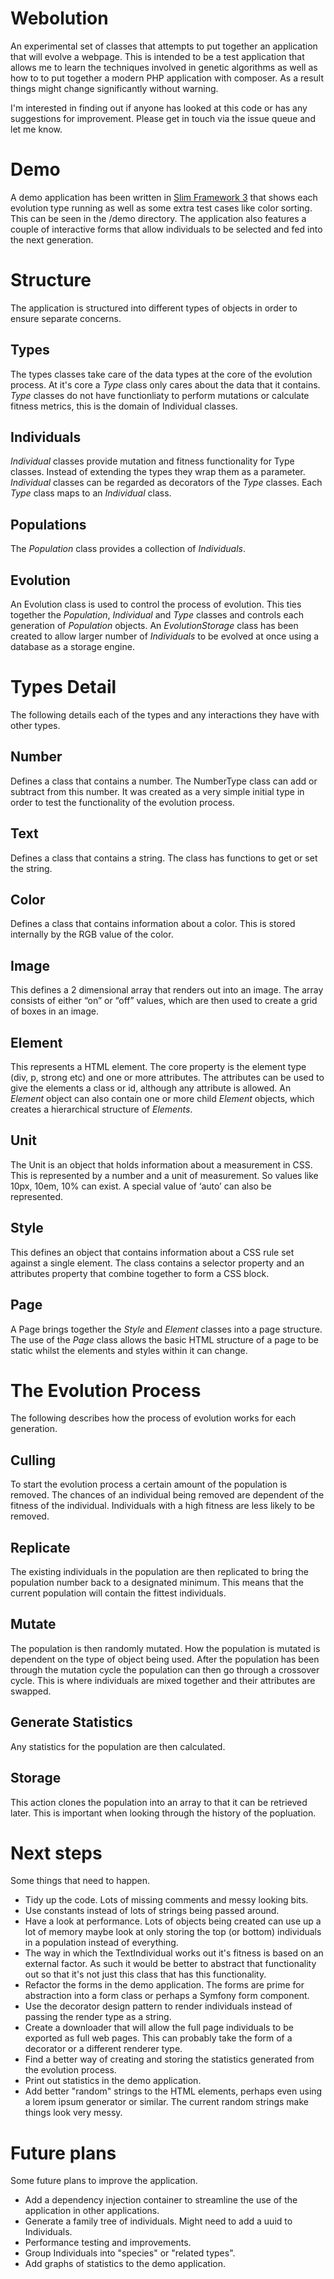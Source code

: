 Webolution
==========

An experimental set of classes that attempts to put together an application that will evolve a webpage. This is intended
to be a test application that allows me to learn the techniques involved in genetic algorithms as well as how to to
put together a modern PHP application with composer. As a result things might change significantly without warning. 

I'm interested in finding out if anyone has looked at this code or has any suggestions for improvement. Please get in touch via the issue queue and let me know.

Demo
====

A demo application has been written in [Slim Framework 3](https://www.slimframework.com/) that shows each evolution type running as well as some extra test cases like color sorting. This can be seen in the /demo directory. The application also features a couple of interactive forms that allow individuals to be selected and fed into the next generation.

Structure
=========
The application is structured into different types of objects in order to ensure separate concerns.

Types
-----
The types classes take care of the data types at the core of the evolution process. At it's core a _Type_ class only cares about the data that it contains. _Type_ classes do not have functionliaty to perform mutations or calculate fitness metrics, this is the domain of Individual classes.

Individuals
-----------
_Individual_ classes provide mutation and fitness functionality for Type classes. Instead of extending the types they wrap them as a parameter. _Individual_ classes can be regarded as decorators of the _Type_ classes. Each _Type_ class maps to an _Individual_ class.

Populations
-----------
The _Population_ class provides a collection of _Individuals_.

Evolution
---------
An Evolution class is used to control the process of evolution. This ties together the _Population_, _Individual_ and _Type_ classes and controls each generation of _Population_ objects.
An _EvolutionStorage_ class has been created to allow larger number of _Individuals_ to be evolved at once using a database as a storage engine.


Types Detail
============
The following details each of the types and any interactions they have with other types.

Number
------
Defines a class that contains a number. The NumberType class can add or subtract from this number. It was created as a very simple initial type in order to test the functionality of the evolution process.

Text
----
Defines a class that contains a string. The class has functions to get or set the string.

Color
-----
Defines a class that contains information about a color. This is stored internally by the RGB value of the color.

Image
-----
This defines a 2 dimensional array that renders out into an image. The array consists of either “on” or “off” values, which are then used to create a grid of boxes in an image.

Element
-------
This represents a HTML element. The core property is the element type (div, p, strong etc) and one or more attributes. The attributes can be used to give the elements a class or id, although any attribute is allowed.
An _Element_ object can also contain one or more child _Element_ objects, which creates a hierarchical structure of _Elements_.

Unit
----
The Unit is an object that holds information about a measurement in CSS. This is represented by a number and a unit of measurement. So values like 10px, 10em, 10% can exist.
A special value of ‘auto’ can also be represented.

Style
-----
This defines an object that contains information about a CSS rule set against a single element. The class contains a selector property and an attributes property that combine together to form a CSS block.
 
Page
----
A Page brings together the _Style_ and _Element_ classes into a page structure. The use of the _Page_ class allows the basic HTML structure of a page to be static whilst the elements and styles within it can change.

The Evolution Process
=====================
The following describes how the process of evolution works for each generation.

Culling
-------
To start the evolution process a certain amount of the population is removed. The chances of an individual being removed are dependent of the fitness of the individual. Individuals with a high fitness are less likely to be removed.

Replicate
---------
The existing individuals in the population are then replicated to bring the population number back to a designated minimum. This means that the current population will contain the fittest individuals.

Mutate
------
The population is then randomly mutated. How the population is mutated is dependent on the type of object being used.
After the population has been through the mutation cycle the population can then go through a crossover cycle. This is where individuals are mixed together and their attributes are swapped.

Generate Statistics
-------------------
Any statistics for the population are then calculated.

Storage
-------
This action clones the population into an array to that it can be retrieved later. This is important when looking through the history of the popluation.

Next steps
==========
Some things that need to happen.

- Tidy up the code. Lots of missing comments and messy looking bits.
- Use constants instead of lots of strings being passed around.
- Have a look at performance. Lots of objects being created can use up a lot of memory maybe look at only storing the top (or bottom) individuals in a population instead of everything.
- The way in which the TextIndividual works out it's fitness is based on an external factor. As such it would be better to abstract that functionality out so that it's not just this class that has this functionality.
- Refactor the forms in the demo application. The forms are prime for abstraction into a form class or perhaps a Symfony form component.
- Use the decorator design pattern to render individuals instead of passing the render type as a string.
- Create a downloader that will allow the full page individuals to be exported as full web pages. This can probably take the form of a decorator or a different renderer type.
- Find a better way of creating and storing the statistics generated from the evolution process.
- Print out statistics in the demo application.
- Add better "random" strings to the HTML elements, perhaps even using a lorem ipsum generator or similar. The current random strings make things look very messy.

Future plans
============
Some future plans to improve the application.

- Add a dependency injection container to streamline the use of the application in other applications.
- Generate a family tree of individuals. Might need to add a uuid to Individuals.
- Performance testing and improvements.
- Group Individuals into "species" or "related types".
- Add graphs of statistics to the demo application.
